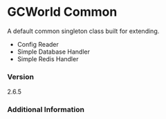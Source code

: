 # GCWorld Common

A default common singleton class built for extending.

  - Config Reader
  - Simple Database Handler
  - Simple Redis Handler

### Version
2.6.5

### Additional Information
